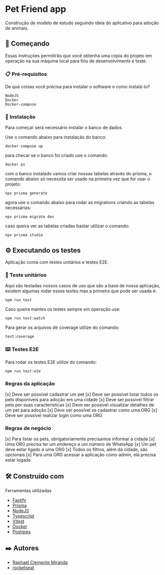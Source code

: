 # Pet Friend app

Construção de modelo de estudo seguindo ideia do aplicativo para adoção de animais.

## 🚀 Começando

Essas instruções permitirão que você obtenha uma cópia do projeto em operação na sua máquina local para fins de desenvolvimento e teste.

### 📋 Pré-requisitos

De que coisas você precisa para instalar o software e como instalá-lo?

```
NodeJS
Docker 
Docker-compose
```

### 🔧 Instalação

Para começar será necessário instalar o banco de dados.

Use o comando abaixo para instalação do banco:

```
docker-compose up
```

para checar se o banco foi criado use o comando:

```
docker ps
```

com o banco instalado vamos criar nossas tabelas através do prisma, o comando abaixo só necessita ser usado na primeira vez que for usar o projeto:

```
npx prisma generate
```
agora use o comando abaixo para rodar as migrations criando as tabelas necessárias:

```
npx prisma migrate dev
```

caso queira ver as tabelas criadas bastar utilizar o comando:

```
npx prisma studio
```

## ⚙️ Executando os testes

Aplicação conta com testes unitários e testes E2E.

### 🔩 Teste unitários

Aqui são testadas nossos casos de uso que são a base de nossa aplicação, existem algumas rodar esses testes mas a primeira que pode ser usada é:

```
npm run test
```

Caso queira mantes os testes sempre em operação use:

```
npm run test:watch
```

Para gerar os arquivos de coverage utilize do comando:

```
test:coverage
```

### ⌨️ Testes E2E

Para rodar os testes E2E utilize do comando:

```
npm run test:e2e
```

### Regras da aplicação

[x] Deve ser possível cadastrar um pet
[x] Deve ser possível listar todos os pets disponíveis para adoção em uma cidade
[x] Deve ser possível filtrar pets por suas características
[x] Deve ser possível visualizar detalhes de um pet para adoção
[x] Deve ser possível se cadastrar como uma ORG
[x] Deve ser possível realizar login como uma ORG

### Regras de negócio

[x] Para listar os pets, obrigatoriamente precisamos informar a cidade
[x] Uma ORG precisa ter um endereço e um número de WhatsApp
[x] Um pet deve estar ligado a uma ORG
[x] Todos os filtros, além da cidade, são opcionais
[x] Para uma ORG acessar a aplicação como admin, ela precisa estar logada

## 🛠️ Construído com

Ferramentas utilizadas

* [Fastify](https://www.fastify.io/) 
* [Prisma](https://www.prisma.io/) 
* [NodeJS](https://nodejs.org/) 
* [Typescript](https://www.typescriptlang.org/)
* [Vitest](https://vitest.dev/)
* [Docker](https://www.docker.com/)
* [Postgres](https://www.postgresql.org/)

## ✒️ Autores

* [Raphael Clemente Miranda](https://www.linkedin.com/in/raphaec484/)
* [rocketseat](https://www.rocketseat.com.br/)
